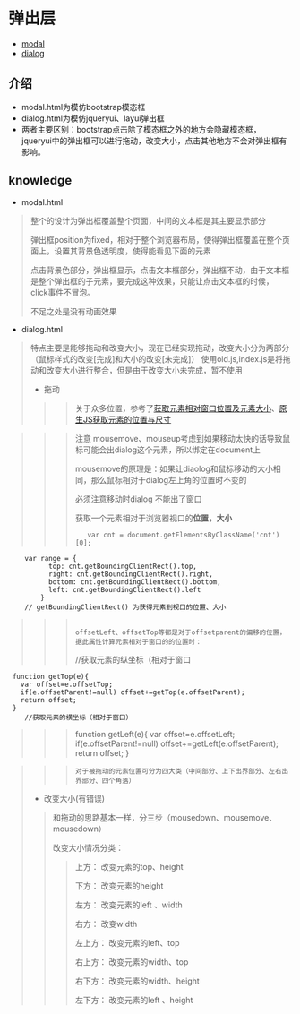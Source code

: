 # 弹出层
* [modal](https://wkstudy.github.io/smallplugs/Pop-uplayer/modal/modal.html)
* [dialog](https://wkstudy.github.io/smallplugs/Pop-uplayer/dialog/dialog.html)

## 介绍
* modal.html为模仿bootstrap模态框
* dialog.html为模仿jqueryui、layui弹出框
* 两者主要区别：bootstrap点击除了模态框之外的地方会隐藏模态框，jqueryui中的弹出框可以进行拖动，改变大小，点击其他地方不会对弹出框有影响。

## knowledge
* modal.html

> 整个的设计为弹出框覆盖整个页面，中间的文本框是其主要显示部分
>
> 弹出框position为fixed，相对于整个浏览器布局，使得弹出框覆盖在整个页面上，设置其背景色透明度，使得能看见下面的元素
> 
> 点击背景色部分，弹出框显示，点击文本框部分，弹出框不动，由于文本框是整个弹出框的子元素，要完成这种效果，只能让点击文本框的时候，click事件不冒泡。
> 
>  不足之处是没有动画效果 
  
* dialog.html

> 特点主要是能够拖动和改变大小，现在已经实现拖动，改变大小分为两部分（鼠标样式的改变[完成]和大小的改变[未完成]）
> 使用old.js,index.js是将拖动和改变大小进行整合，但是由于改变大小未完成，暂不使用
> 
> * 拖动
> 
> >> 关于众多位置，参考了[获取元素相对窗口位置及元素大小](https://www.cnblogs.com/jidi/p/get_position.html)、[原生JS获取元素的位置与尺寸](https://www.cnblogs.com/cloud-k/p/7681386.html)


> >> 注意 mousemove、mouseup考虑到如果移动太快的话导致鼠标可能会出dialog这个元素，所以绑定在document上
> >> 
> >> mousemove的原理是：如果让diaolog和鼠标移动的大小相同，那么鼠标相对于dialog左上角的位置时不变的 
> >> 
> >> 必须注意移动时dialog 不能出了窗口
> >> 
> >> 获取一个元素相对于浏览器视口的**位置，大小**
> >> ```
> >>    var cnt = document.getElementsByClassName('cnt')[0];
        var range = {
              top: cnt.getBoundingClientRect().top,
              right: cnt.getBoundingClientRect().right,
              bottom: cnt.getBoundingClientRect().bottom,
              left: cnt.getBoundingClientRect().left
            }
        // getBoundingClientRect() 为获得元素到视口的位置、大小
> >> ```
> >> 
> >> offsetLeft、offsetTop等都是对于offsetparent的偏移的位置，据此属性计算元素相对于窗口的的位置时：
> >> 
> >> ```
> >> 
> >> //获取元素的纵坐标（相对于窗口
>>>>
     function getTop(e){
       var offset=e.offsetTop;
       if(e.offsetParent!=null) offset+=getTop(e.offsetParent);
       return offset;
     }
        //获取元素的横坐标（相对于窗口）

>>>function getLeft(e){
           var offset=e.offsetLeft;
           if(e.offsetParent!=null) offset+=getLeft(e.offsetParent);
          return offset;
         }

> >> ```
> >> 对于被拖动的元素位置可分为四大类（中间部分、上下出界部分、左右出界部分、四个角落）
> 
> * 改变大小(有错误)
> 
> > 和拖动的思路基本一样，分三步（mousedown、mousemove、mousedown）
> > 
> > 改变大小情况分类：
> > > 上方： 改变元素的top、height
> > > 
> > > 下方： 改变元素的height
> > > 
> > > 左方： 改变元素的left 、width
> > > 
> > > 右方： 改变width
> > > 
> > > 左上方： 改变元素的left、top
> > > 
> > > 右上方： 改变元素的width、top
> > >  
> > > 右下方： 改变元素的width、height
> > > 
> > > 左下方： 改变元素的left 、height